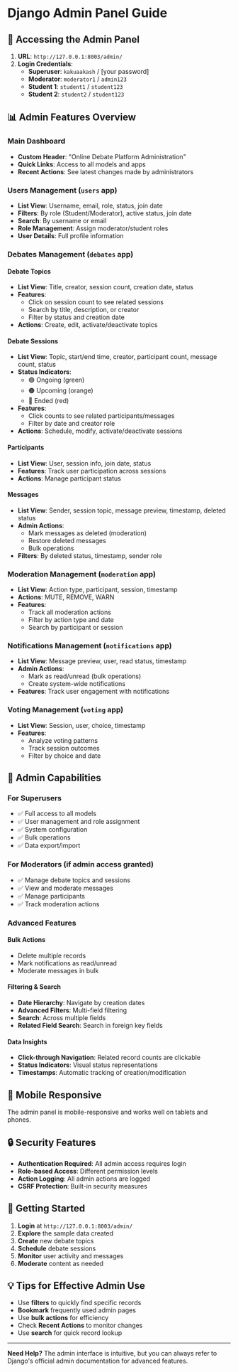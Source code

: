 # Django Admin Panel Guide

## 🚀 **Accessing the Admin Panel**

1. **URL**: `http://127.0.0.1:8003/admin/`
2. **Login Credentials**:
   - **Superuser**: `kakuaakash` / [your password]
   - **Moderator**: `moderator1` / `admin123`
   - **Student 1**: `student1` / `student123`
   - **Student 2**: `student2` / `student123`

## 📊 **Admin Features Overview**

### **Main Dashboard**
- **Custom Header**: "Online Debate Platform Administration"
- **Quick Links**: Access to all models and apps
- **Recent Actions**: See latest changes made by administrators

### **Users Management (`users` app)**
- **List View**: Username, email, role, status, join date
- **Filters**: By role (Student/Moderator), active status, join date
- **Search**: By username or email
- **Role Management**: Assign moderator/student roles
- **User Details**: Full profile information

### **Debates Management (`debates` app)**

#### **Debate Topics**
- **List View**: Title, creator, session count, creation date, status
- **Features**: 
  - Click on session count to see related sessions
  - Search by title, description, or creator
  - Filter by status and creation date
- **Actions**: Create, edit, activate/deactivate topics

#### **Debate Sessions**
- **List View**: Topic, start/end time, creator, participant count, message count, status
- **Status Indicators**: 
  - 🟢 Ongoing (green)
  - 🟠 Upcoming (orange) 
  - 🔴 Ended (red)
- **Features**: 
  - Click counts to see related participants/messages
  - Filter by date and creator role
- **Actions**: Schedule, modify, activate/deactivate sessions

#### **Participants**
- **List View**: User, session info, join date, status
- **Features**: Track user participation across sessions
- **Actions**: Manage participant status

#### **Messages**
- **List View**: Sender, session topic, message preview, timestamp, deleted status
- **Admin Actions**: 
  - Mark messages as deleted (moderation)
  - Restore deleted messages
  - Bulk operations
- **Filters**: By deleted status, timestamp, sender role

### **Moderation Management (`moderation` app)**
- **List View**: Action type, participant, session, timestamp
- **Actions**: MUTE, REMOVE, WARN
- **Features**: 
  - Track all moderation actions
  - Filter by action type and date
  - Search by participant or session

### **Notifications Management (`notifications` app)**
- **List View**: Message preview, user, read status, timestamp
- **Admin Actions**:
  - Mark as read/unread (bulk operations)
  - Create system-wide notifications
- **Features**: Track user engagement with notifications

### **Voting Management (`voting` app)**
- **List View**: Session, user, choice, timestamp
- **Features**: 
  - Analyze voting patterns
  - Track session outcomes
  - Filter by choice and date

## 🔧 **Admin Capabilities**

### **For Superusers**
- ✅ Full access to all models
- ✅ User management and role assignment
- ✅ System configuration
- ✅ Bulk operations
- ✅ Data export/import

### **For Moderators** (if admin access granted)
- ✅ Manage debate topics and sessions
- ✅ View and moderate messages
- ✅ Manage participants
- ✅ Track moderation actions

### **Advanced Features**

#### **Bulk Actions**
- Delete multiple records
- Mark notifications as read/unread
- Moderate messages in bulk

#### **Filtering & Search**
- **Date Hierarchy**: Navigate by creation dates
- **Advanced Filters**: Multi-field filtering
- **Search**: Across multiple fields
- **Related Field Search**: Search in foreign key fields

#### **Data Insights**
- **Click-through Navigation**: Related record counts are clickable
- **Status Indicators**: Visual status representations
- **Timestamps**: Automatic tracking of creation/modification

## 📱 **Mobile Responsive**
The admin panel is mobile-responsive and works well on tablets and phones.

## 🔒 **Security Features**
- **Authentication Required**: All admin access requires login
- **Role-based Access**: Different permission levels
- **Action Logging**: All admin actions are logged
- **CSRF Protection**: Built-in security measures

## 🚀 **Getting Started**

1. **Login** at `http://127.0.0.1:8003/admin/`
2. **Explore** the sample data created
3. **Create** new debate topics
4. **Schedule** debate sessions
5. **Monitor** user activity and messages
6. **Moderate** content as needed

## 💡 **Tips for Effective Admin Use**

- Use **filters** to quickly find specific records
- **Bookmark** frequently used admin pages
- Use **bulk actions** for efficiency
- Check **Recent Actions** to monitor changes
- Use **search** for quick record lookup

---

**Need Help?** The admin interface is intuitive, but you can always refer to Django's official admin documentation for advanced features.
